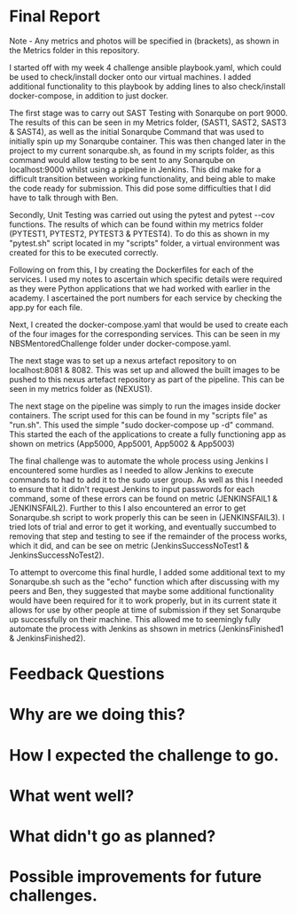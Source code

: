 # Final Report

Note - Any metrics and photos will be specified in (brackets), as shown in the Metrics folder in this repository.

I started off with my week 4 challenge ansible playbook.yaml, which could be used to check/install docker onto our virtual machines. I added additional functionality to this playbook by adding lines to also check/install docker-compose, in addition to just docker.

The first stage was to carry out SAST Testing with Sonarqube on port 9000. The results of this can be seen in my Metrics folder, (SAST1, SAST2, SAST3 & SAST4), as well as the initial Sonarqube Command that was used to initially spin up my Sonarqube container. This was then changed later in the project to my current sonarqube.sh, as found in my scripts folder, as this command would allow testing to be sent to any Sonarqube on localhost:9000 whilst using a pipeline in Jenkins. This did make for a difficult transition between working functionality, and being able to make the code ready for submission. This did pose some difficulties that I did have to talk through with Ben.

Secondly, Unit Testing was carried out using the pytest and pytest --cov functions. The results of which can be found within my metrics folder (PYTEST1, PYTEST2, PYTEST3 & PYTEST4). To do this as shown in my "pytest.sh" script located in my "scripts" folder, a virtual environment was created for this to be executed correctly.

Following on from this, I by creating the Dockerfiles for each of the services. I used my notes to ascertain which specific details were required as they were Python applications that we had worked with earlier in the academy. I ascertained the port numbers for each service by checking the app.py for each file.

Next, I created the docker-compose.yaml that would be used to create each of the four images for the corresponding services. This can be seen in my NBSMentoredChallenge folder under docker-compose.yaml.

The next stage was to set up a nexus artefact repository to on localhost:8081 & 8082. This was set up and allowed the built images to be pushed to this nexus artefact repository as part of the pipeline. This can be seen in my metrics folder as (NEXUS1).

The next stage on the pipeline was simply to run the images inside docker containers. The script used for this can be found in my "scripts file" as "run.sh". This used the simple "sudo docker-compose up -d" command. This started the each of the applications to create a fully functioning app as shown on metrics (App5000, App5001, App5002 & App5003)

The final challenge was to automate the whole process using Jenkins I encountered some hurdles as I needed to allow Jenkins to execute commands to had to add it to the sudo user group. As well as this I needed to ensure that it didn't request Jenkins to input passwords for each command, some of these errors can be found on metric (JENKINSFAIL1 & JENKINSFAIL2). Further to this I also encountered an error to get Sonarqube.sh script to work properly this can be seen in (JENKINSFAIL3). I tried lots of trial and error to get it working, and eventually succumbed to removing that step and testing to see if the remainder of the process works, which it did, and can be see on metric (JenkinsSuccessNoTest1 & JenkinsSuccessNoTest2). 

To attempt to overcome this final hurdle, I added some additional text to my Sonarqube.sh such as the "echo" function which after discussing with my peers and Ben, they suggested that maybe some additional functionality would have been required for it to work properly, but in its current state it allows for use by other people at time of submission if they set Sonarqube up successfully on their machine. This allowed me to seemingly fully automate the process with Jenkins as shsown in metrics (JenkinsFinished1 & JenkinsFinished2).


# Feedback Questions

# Why are we doing this?
# How I expected the challenge to go.
# What went well?
# What didn't go as planned?
# Possible improvements for future challenges.
